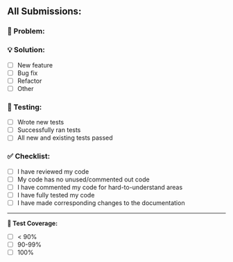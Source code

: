 ## All Submissions:

### 🚨 Problem:
 <!-- What needed changed? bug? refactor? feature? Please describe the problem you're trying to solve -->

### 💡 Solution:
<!-- how are you solving this simply and elegantly? Describe if necessary or check corresponding boxes -->
* [ ] New feature
* [ ] Bug fix
* [ ] Refactor
* [ ] Other

### 🤔 Testing:

* [ ] Wrote new tests
* [ ] Successfully ran tests
* [ ] All new and existing tests passed

### ✅ Checklist:

* [ ] I have reviewed my code
* [ ] My code has no unused/commented out code
* [ ] I have commented my code for hard-to-understand areas
* [ ] I have fully tested my code
* [ ] I have made corresponding changes to the documentation

--------------------------------------------------------------------------------
**🦥 Test Coverage:**

* [ ] < 90%
* [ ] 90-99%
* [ ] 100%
